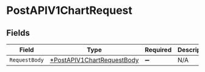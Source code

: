 # PostAPIV1ChartRequest


## Fields

| Field                                                                              | Type                                                                               | Required                                                                           | Description                                                                        |
| ---------------------------------------------------------------------------------- | ---------------------------------------------------------------------------------- | ---------------------------------------------------------------------------------- | ---------------------------------------------------------------------------------- |
| `RequestBody`                                                                      | [*PostAPIV1ChartRequestBody](../../models/operations/postapiv1chartrequestbody.md) | :heavy_minus_sign:                                                                 | N/A                                                                                |